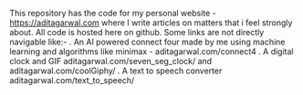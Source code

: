 This repository has the code for my personal website  - https://aditagarwal.com  where I write articles on matters that i feel strongly about. All code is hosted here on github. 
Some links are not directly navigable like:-
. An AI powered connect four made by me using machine learning and algorithms like minimax - aditagarwal.com/connect4
. A digital clock and GIF aditagarwal.com/seven_seg_clock/ and aditagarwal.com/coolGiphy/
. A text to speech converter aditagarwal.com/text_to_speech/
